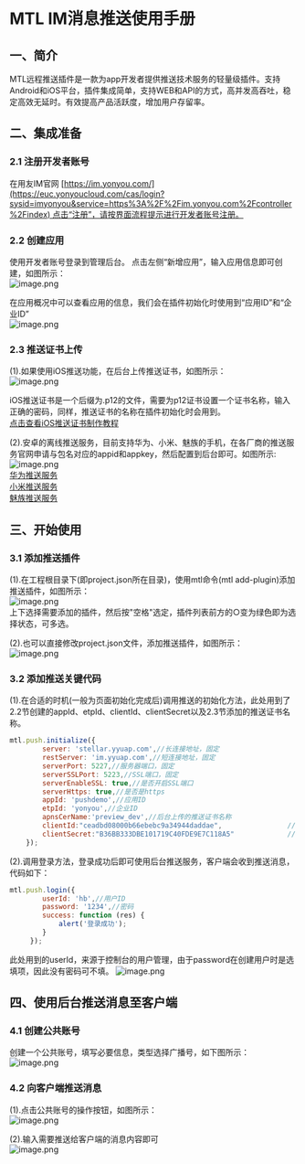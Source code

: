 # MTL IM消息推送使用手册

<a name="EsvaX"></a>
## 一、简介
MTL远程推送插件是一款为app开发者提供推送技术服务的轻量级插件。支持Android和iOS平台，插件集成简单，支持WEB和API的方式，高并发高吞吐，稳定高效无延时。有效提高产品活跃度，增加用户存留率。

<a name="yhKAg"></a>
## [](https://www.yuque.com/tiantanggebi/dqwpex/zvq6pi#yhKAg)二、集成准备
<a name="D3nD1"></a>
### 2.1 注册开发者账号
在用友IM官网 [https://im.yonyou.com/](https://euc.yonyoucloud.com/cas/login?sysid=imyonyou&service=https%3A%2F%2Fim.yonyou.com%2Fcontroller%2Findex) 点击“注册”，请按界面流程提示进行开发者账号注册。

<a name="zKymW"></a>
### 2.2 创建应用
使用开发者账号登录到管理后台。 点击左侧“新增应用”，输入应用信息即可创建，如图所示：<br />![image.png](https://cdn.nlark.com/yuque/0/2019/png/271499/1567653278536-430948fe-82cd-4327-ab39-3e1689eea1a4.png#align=left&display=inline&height=451&name=image.png&originHeight=902&originWidth=3122&size=181032&status=done&width=1561)

在应用概况中可以查看应用的信息，我们会在插件初始化时使用到“应用ID”和“企业ID”<br />![image.png](https://cdn.nlark.com/yuque/0/2019/png/271499/1567661639590-dbc06eb9-53b1-4bf6-abdf-78088e266675.png#align=left&display=inline&height=538&name=image.png&originHeight=1076&originWidth=3052&size=161964&status=done&width=1526)

<a name="exsNs"></a>
### 2.3 推送证书上传
(1).如果使用iOS推送功能，在后台上传推送证书，如图所示：<br />![image.png](https://cdn.nlark.com/yuque/0/2019/png/271499/1567662483513-e56d2a95-0f3e-437e-9b37-a0aaaca16f81.png#align=left&display=inline&height=460&name=image.png&originHeight=920&originWidth=2144&size=157668&status=done&width=1072)

iOS推送证书是一个后缀为.p12的文件，需要为p12证书设置一个证书名称，输入正确的密码，同样，推送证书的名称在插件初始化时会用到。<br />[点击查看iOS推送证书制作教程](https://www.jianshu.com/p/2777e3cf6bf8)

(2).安卓的离线推送服务，目前支持华为、小米、魅族的手机，在各厂商的推送服务官网申请与包名对应的appid和appkey，然后配置到后台即可。如图所示:<br />![image.png](https://cdn.nlark.com/yuque/0/2019/png/271499/1567669982648-10a0092e-663e-4c97-bcd4-ea099279b387.png#align=left&display=inline&height=524&name=image.png&originHeight=1048&originWidth=2192&size=240728&status=done&width=1096)<br />[华为推送服务](https://developer.huawei.com/consumer/cn/service/hms/pushservice.html)<br />[小米推送服务](https://dev.mi.com/console/appservice/push.html)<br />[魅族推送服务](https://open.flyme.cn/open-web/views/push.html)

<a name="BOB0s"></a>
## 三、开始使用
<a name="v4Jwe"></a>
### 3.1 添加推送插件
(1).在工程根目录下(即project.json所在目录)，使用mtl命令(mtl add-plugin)添加推送插件，如图所示：<br />![image.png](https://cdn.nlark.com/yuque/0/2019/png/271499/1567825480901-030e5fc5-15fe-48da-9cd4-2fd4f9c685f7.png#align=left&display=inline&height=188&name=image.png&originHeight=376&originWidth=1130&size=190479&status=done&width=565)<br />上下选择需要添加的插件，然后按"空格"选定，插件列表前方的○变为绿色即为选择状态，可多选。

(2).也可以直接修改project.json文件，添加推送插件，如图所示：<br />![image.png](https://cdn.nlark.com/yuque/0/2019/png/271499/1567825971721-ae2b9f8c-9746-41fb-bb64-366a0eebcbbe.png#align=left&display=inline&height=264&name=image.png&originHeight=528&originWidth=1536&size=100053&status=done&width=768)

<a name="qhIL6"></a>
### 3.2 添加推送关键代码
(1).在合适的时机(一般为页面初始化完成后)调用推送的初始化方法，此处用到了2.2节创建的appId、etpId、clientId、clientSecret以及2.3节添加的推送证书名称。

```javascript
mtl.push.initialize({
		server: 'stellar.yyuap.com',//长连接地址，固定
		restServer: 'im.yyuap.com',//短连接地址，固定
		serverPort: 5227,//服务器端口，固定
		serverSSLPort: 5223,//SSL端口，固定
		serverEnableSSL: true,//是否开启SSL端口
		serverHttps: true,//是否是https
		appId: 'pushdemo',//应用ID
		etpId: 'yonyou',//企业ID
		apnsCerName:'preview_dev',//后台上传的推送证书名称
		clientId:"ceadbd08000b66ebebc9a34944daddae",                // IM后台申请的clientId
  		clientSecret:"B36BB333DBE101719C40FDE9E7C118A5"				// IM后台申请的clientSecret
	});
```

(2).调用登录方法，登录成功后即可使用后台推送服务，客户端会收到推送消息，代码如下：

```javascript
mtl.push.login({
		userId: 'hb',//用户ID
		password: '1234',//密码
		success: function (res) {
			alert('登录成功');
		}
	 });
```
此处用到的userId，来源于控制台的用户管理，由于password在创建用户时是选填项，因此没有密码可不填。
![image.png](https://cdn.nlark.com/yuque/0/2019/png/271499/1568875249650-957ca940-9a41-403a-87bf-ab29542a7b0e.png?x-oss-process=image/resize,w_1492)

<a name="JfY93"></a>
## 四、使用后台推送消息至客户端
<a name="te48G"></a>
### 4.1 创建公共账号
创建一个公共账号，填写必要信息，类型选择广播号，如下图所示：<br />![image.png](https://cdn.nlark.com/yuque/0/2019/png/271499/1567840064228-0fc8aa12-d48e-4717-ae70-236fcef706c5.png#align=left&display=inline&height=446&name=image.png&originHeight=892&originWidth=2142&size=148582&status=done&width=1071)

<a name="S31zJ"></a>
### 4.2 向客户端推送消息
(1).点击公共账号的操作按钮，如图所示：<br />![image.png](https://cdn.nlark.com/yuque/0/2019/png/271499/1567840252613-d69acfa2-6563-4358-838b-f620d18c0cca.png#align=left&display=inline&height=207&name=image.png&originHeight=414&originWidth=2318&size=62536&status=done&width=1159)

(2).输入需要推送给客户端的消息内容即可<br />![image.png](https://cdn.nlark.com/yuque/0/2019/png/271499/1567840312810-e4ed0e68-6708-4dbe-96cb-99804b4f5d59.png#align=left&display=inline&height=329&name=image.png&originHeight=658&originWidth=1190&size=63306&status=done&width=595)

